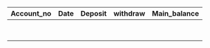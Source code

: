 |   Account_no	|  Date 	|   Deposit	|   withdraw	| Main_balance
|---	|---	|---	|---	|---|
|   	|   	|   	|   	|   |
|   	|   	|   	|   	|
|   	|   	|   	|   	|
|   	|   	|   	|   	|
|   	|   	|   	|   	|
|   	|   	|   	|   	|
|   	|   	|   	|   	|
|   	|   	|   	|   	|
